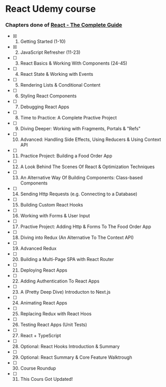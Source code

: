 # React Udemy course

### Chapters done of [React - The Complete Guide](https://www.udemy.com/course/react-the-complete-guide-incl-redux)

-   [x] 1. Getting Started (1-10)
-   [x] 2. JavaScript Refresher (11-23)
-   [ ] 3. React Basics & Working With Components (24-45)
-   [ ] 4. React State & Working with Events
-   [ ] 5. Rendering Lists & Conditional Content
-   [ ] 6. Styling React Components
-   [ ] 7. Debugging React Apps
-   [ ] 8. Time to Practice: A Complete Practive Project
-   [ ] 9. Diving Deeper: Working with Fragments, Portals & "Refs"
-   [ ] 10. Advanced: Handling Side Effects, Using Reducers & Using Context API
-   [ ] 11. Practice Project: Building a Food Order App
-   [ ] 12. A Look Behind The Scenes Of React & Optimization Techniques
-   [ ] 13. An Alternative Way Of Building Components: Class-based Components
-   [ ] 14. Sending Http Requests (e.g. Connecting to a Database)
-   [ ] 15. Building Custom React Hooks
-   [ ] 16. Working with Forms & User Input
-   [ ] 17. Practive Project: Adding Http & Forms To The Food Order App
-   [ ] 18. Diving into Redux (An Alternative To The Context API)
-   [ ] 19. Advanced Redux
-   [ ] 20. Building a Multi-Page SPA with React Router
-   [ ] 21. Deploying React Apps
-   [ ] 22. Adding Authentication To React Apps
-   [ ] 23. A (Pretty Deep Dive) Introducton to Next.js
-   [ ] 24. Animating React Apps
-   [ ] 25. Replacing Redux with React Hoos
-   [ ] 26. Testing React Apps (Unit Tests)
-   [ ] 27. React + TypeScript
-   [ ] 28. Optional: React Hooks Introduction & Summary
-   [ ] 29. Optional: React Summary & Core Feature Walktrough
-   [ ] 30. Course Roundup
-   [ ] 31. This Cours Got Updated!
